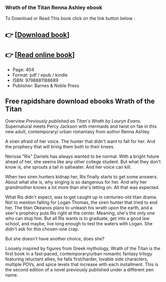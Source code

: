 ### Wrath of the Titan Renna Ashley ebook

To Download or Read This book click on the link button below :

## 👉  [**[Download book](http://filesbooks.info/download.php?group=book&from=github.com&id=716830&lnk=1063 "Download book")**]

## 👉  [**[Read online book](http://filesbooks.info/download.php?group=book&from=github.com&id=716830&lnk=1063 "Read online book")**]


* Page: 404
* Format: pdf / epub / kindle
* ISBN: 9798881188689
* Publisher: Barnes &amp; Noble Press



## Free rapidshare download ebooks Wrath of the Titan


Overview
*Previously published as Titan&#039;s Wrath by Lauryn Evans.*
 Supernatural meets Percy Jackson with mermaids and twist on fae in this new adult, contemporary/ urban romantasy from author Renna Ashley.

 A siren afraid of her voice. The hunter that didn&#039;t want to fall for her. And the prophecy that will bring them both to their knees.
 
 Nerissa &quot;Ris&quot; Daniels has always wanted to be normal. With a bright future ahead of her, she seems like any other college student. But what they don&#039;t know is, she sprouts a tail in saltwater. And her voice can kill.
 
 When two siren hunters kidnap her, Ris finally starts to get some answers. About what she is, why singing is so dangerous for her. And why her grandmother knows a lot more than she&#039;s letting on. All that was expected.
 
 What Ris didn&#039;t expect, was to get caught up in centuries-old titan drama. Not to mention falling for Logan Thomas, the siren hunter that tried to end her. The titan Okeanos plans to unleash his wrath upon the earth, and a seer&#039;s prophecy puts Ris right at the center. Meaning, she&#039;s the only one who can stop him. But all Ris wants is to graduate, get into a good law school, and maybe, live long enough to test the waters with Logan. She didn&#039;t ask for this chosen-one crap.
 
 But she doesn&#039;t have another choice, does she?
 
 Loosely inspired by figures from Greek mythology, Wrath of the Titan is the first book in a fast-paced, contemporary/urban romantic fantasy trilogy featuring reluctant allies, he falls first/harder, lovable side characters, multiple POVs, and spice levels that increase with each installment. This is the second edition of a novel previously published under a different pen name.



